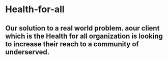 # Health-for-all
## Our solution to a real world problem. aour client which is the Health for all organization is looking to increase their reach to a community of underserved.  
